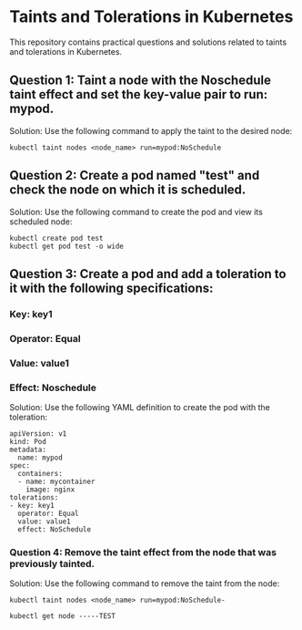 # Taints and Tolerations in Kubernetes
This repository contains practical questions and solutions related to taints and tolerations in Kubernetes.

## Question 1: Taint a node with the Noschedule taint effect and set the key-value pair to run: mypod.
Solution: Use the following command to apply the taint to the desired node:
```
kubectl taint nodes <node_name> run=mypod:NoSchedule
```

## Question 2: Create a pod named "test" and check the node on which it is scheduled.
Solution: Use the following command to create the pod and view its scheduled node:
```
kubectl create pod test
kubectl get pod test -o wide
```

## Question 3: Create a pod and add a toleration to it with the following specifications:
### Key: key1
### Operator: Equal
### Value: value1
### Effect: Noschedule
Solution: Use the following YAML definition to create the pod with the toleration:
```
apiVersion: v1
kind: Pod
metadata:
  name: mypod
spec:
  containers:
  - name: mycontainer
    image: nginx
tolerations:
- key: key1
  operator: Equal
  value: value1
  effect: NoSchedule
```

### Question 4: Remove the taint effect from the node that was previously tainted.
Solution: Use the following command to remove the taint from the node:
```
kubectl taint nodes <node_name> run=mypod:NoSchedule-
```
```
kubectl get node -----TEST
```
